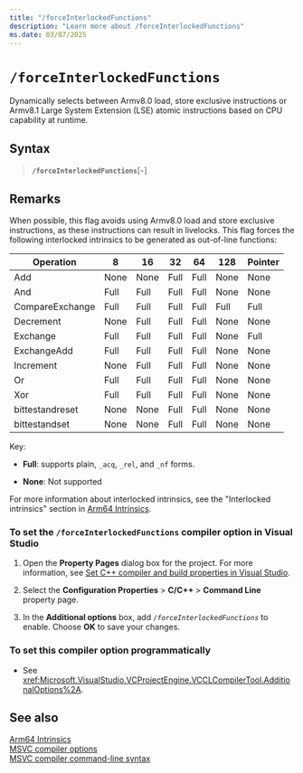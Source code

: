 ```yaml
---
title: "/forceInterlockedFunctions"
description: "Learn more about /forceInterlockedFunctions"
ms.date: 03/07/2025
---
```

# `/forceInterlockedFunctions`

Dynamically selects between Armv8.0 load, store exclusive instructions or Armv8.1 Large System Extension (LSE) atomic instructions based on CPU capability at runtime.

## Syntax

> **`/forceInterlockedFunctions`**[**`-`**]

## Remarks
When possible, this flag avoids using Armv8.0 load and store exclusive instructions, as these instructions can result in livelocks.
This flag forces the following interlocked intrinsics to be generated as out-of-line functions:

|Operation|8|16|32|64|128|Pointer|
|-|-------|--------|--------|--------|-------|-------|
|Add|None|None|Full|Full|None|None|
|And|Full|Full|Full|Full|None|None|
|CompareExchange|Full|Full|Full|Full|Full|Full|
|Decrement|None|Full|Full|Full|None|None|
|Exchange|Full|Full|Full|Full|None|Full|
|ExchangeAdd|Full|Full|Full|Full|None|None|
|Increment|None|Full|Full|Full|None|None|
|Or|Full|Full|Full|Full|None|None|
|Xor|Full|Full|Full|Full|None|None|
|bittestandreset|None|None|Full|Full|None|None|
|bittestandset|None|None|Full|Full|None|None|

Key:

- **Full**: supports plain, `_acq`, `_rel`, and `_nf` forms.

- **None**: Not supported

For more information about interlocked intrinsics, see the "Interlocked intrinsics" section in [Arm64 Intrinsics](../../intrinsics/arm64-intrinsics.md).

### To set the `/forceInterlockedFunctions` compiler option in Visual Studio

1. Open the **Property Pages** dialog box for the project. For more information, see [Set C++ compiler and build properties in Visual Studio](../working-with-project-properties.md).

1. Select the **Configuration Properties** > **C/C++** > **Command Line** property page.

1. In the **Additional options** box, add *`/forceInterlockedFunctions`* to enable. Choose **OK** to save your changes.

### To set this compiler option programmatically

- See <xref:Microsoft.VisualStudio.VCProjectEngine.VCCLCompilerTool.AdditionalOptions%2A>.

## See also
[Arm64 Intrinsics](../../intrinsics/arm64-intrinsics.md)\
[MSVC compiler options](compiler-options.md)\
[MSVC compiler command-line syntax](compiler-command-line-syntax.md)
